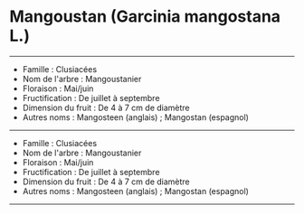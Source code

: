# Mangoustan (Garcinia mangostana L.)

---

- Famille : Clusiacées
- Nom de l'arbre : Mangoustanier
- Floraison : Mai/juin
- Fructification : De juillet à septembre
- Dimension du fruit : De 4 à 7 cm de diamètre
- Autres noms : Mangosteen (anglais) ; Mangostan (espagnol)

---

- Famille : Clusiacées
- Nom de l'arbre : Mangoustanier
- Floraison : Mai/juin
- Fructification : De juillet à septembre
- Dimension du fruit : De 4 à 7 cm de diamètre
- Autres noms : Mangosteen (anglais) ; Mangostan (espagnol)

---
